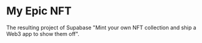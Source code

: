 # My Epic NFT

The resulting project of Supabase "Mint your own NFT collection and ship a Web3 app to show them off".

